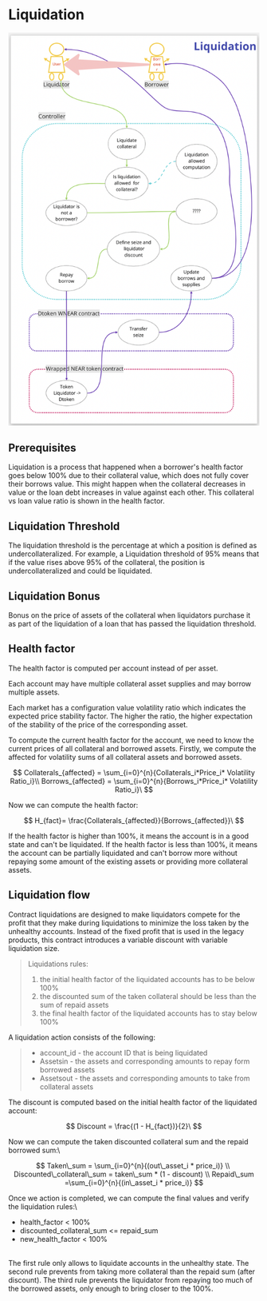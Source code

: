 # Liquidation

![](<../.gitbook/assets/liquidation.png>)

## Prerequisites

Liquidation is a process that happened when a borrower's health factor goes below 100% due to their collateral value, which does not fully cover their borrows value. This might happen when the collateral decreases in value or the loan debt increases in value against each other. This collateral vs loan value ratio is shown in the health factor.

## Liquidation Threshold

The liquidation threshold is the percentage at which a position is defined as undercollateralized. For example, a Liquidation threshold of 95% means that if the value rises above 95% of the collateral, the position is undercollateralized and could be liquidated.

## Liquidation Bonus

Bonus on the price of assets of the collateral when liquidators purchase it as part of the liquidation of a loan that has passed the liquidation threshold.

## Health factor

The health factor is computed per account instead of per asset.

Each account may have multiple collateral asset supplies and may borrow multiple assets.

Each market has a configuration value volatility ratio which indicates the expected price stability factor. The higher the ratio, the higher expectation of the stability of the price of the corresponding asset.

To compute the current health factor for the account, we need to know the current prices of all collateral and borrowed assets. Firstly, we compute the affected for volatility sums of all collateral assets and borrowed assets.

$$
Collaterals_{affected} = \sum_{i=0}^{n}{Collaterals_i*Price_i* Volatility Ratio_i}\\
Borrows_{affected} = \sum_{i=0}^{n}{Borrows_i*Price_i* Volatility Ratio_i}\
$$

Now we can compute the health factor:

$$
H_{fact}= \frac{Collaterals_{affected}}{Borrows_{affected}}\
$$

If the health factor is higher than 100%, it means the account is in a good state and can't be liquidated. If the health factor is less than 100%, it means the account can be partially liquidated and can't borrow more without repaying some amount of the existing assets or providing more collateral assets.

## Liquidation flow

Contract liquidations are designed to make liquidators compete for the profit that they make during liquidations to minimize the loss taken by the unhealthy accounts. Instead of the fixed profit that is used in the legacy products, this contract introduces a variable discount with variable liquidation size.

> Liquidations rules:
>
> 1. the initial health factor of the liquidated accounts has to be below 100%
> 2. the discounted sum of the taken collateral should be less than the sum of repaid assets
> 3. the final health factor of the liquidated accounts has to stay below 100%

A liquidation action consists of the following:

> * account\_id - the account ID that is being liquidated
> * Assetsin - the assets and corresponding amounts to repay form borrowed assets
> * Assetsout - the assets and corresponding amounts to take from collateral assets

The discount is computed based on the initial health factor of the liquidated account:

$$
Discount = \frac{(1 - H_{fact})}{2}\
$$

Now we can compute the taken discounted collateral sum and the repaid borrowed sum:\


$$
Taken\_sum = \sum_{i=0}^{n}{(out\_asset_i * price_i)} \\ Discounted\_collateral\_sum = taken\_sum * (1 - discount) \\
Repaid\_sum =\sum_{i=0}^{n}{(in\_asset_i * price_i)}
$$

Once we action is completed, we can compute the final values and verify the liquidation rules:\


* health\_factor < 100%
* discounted\_collateral\_sum <= repaid\_sum
* new\_health\_factor < 100%

\
The first rule only allows to liquidate accounts in the unhealthy state. The second rule prevents from taking more collateral than the repaid sum (after discount). The third rule prevents the liquidator from repaying too much of the borrowed assets, only enough to bring closer to the 100%.
